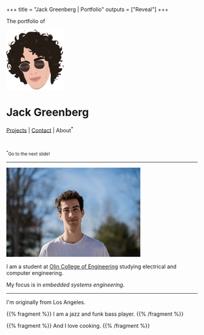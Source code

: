 +++
title = "Jack Greenberg | Portfolio"
outputs = ["Reveal"]
+++

The portfolio of

<img style="border: none; box-shadow: none" src="/illustration.png" width="30%" />

# Jack Greenberg

[Projects](#projects) | [Contact](#contact) | About<sup>\*</sup>

<br />

<small><sup>\*</sup>Go to the next slide!</small>

---

<img src="/portrait.png" width="70%" />

I am a student at [Olin College of Engineering](https://olin.edu) studying
electrical and computer engineering.

My focus is in _embedded systems engineering_.

---

I'm originally from Los Angeles.

{{% fragment %}}
I am a jazz and funk bass player.
{{% /fragment %}}

{{% fragment %}}
And I love cooking.
{{% /fragment %}}
